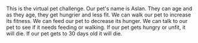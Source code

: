 This is the virtual pet challenge. Our pet's name is Aslan.
They can age and as they age, they get hungrier and less fit.
We can walk our pet to increase its fitness.
We can feed our pet to decrease its hunger.
We can talk to our pet to see if it needs feeding or walking.
If our pet gets hungry or unfit, it will die.
If our pet gets to 30 days old it will die.